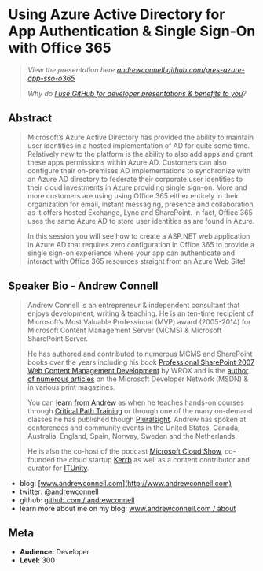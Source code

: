 Using Azure Active Directory for App Authentication & Single Sign-On with Office 365
====================================================================================
>*View the presentation here [andrewconnell.github.com/pres-azure-app-sso-o365](http://andrewconnell.github.com/pres-azure-app-sso-o365)*
>
>*Why do [I use GitHub for developer presentations & benefits to you](http://www.andrewconnell.com/blog/using-github-for-developer-presentations)?*

Abstract
--------
> Microsoft’s Azure Active Directory has provided the ability to maintain user identities in a hosted implementation of AD for quite some time. Relatively new to the platform is the ability to also add apps and grant these apps permissions within Azure AD. Customers can also configure their on-premises AD implementations to synchronize with an Azure AD directory to federate their corporate user identities to their cloud investments in Azure providing single sign-on. More and more customers are using using Office 365 either entirely in their organization for email, instant messaging, presence and collaboration as it offers hosted Exchange, Lync and SharePoint. In fact, Office 365 uses the same Azure AD to store user identities as are found in Azure. 
> 
> In this session you will see how to create a ASP.NET web application in Azure AD that requires zero configuration in Office 365 to provide a single sign-on experience where your app can authenticate and interact with Office 365 resources straight from an Azure Web Site!

Speaker Bio - Andrew Connell
----------------------------
> Andrew Connell is an entrepreneur & independent consultant that enjoys development, writing & teaching. He is an ten-time recipient of Microsoft’s Most Valuable Professional (MVP) award (2005-2014) for Microsoft Content Management Server (MCMS) & Microsoft SharePoint Server. 
> 
> He has authored and contributed to numerous MCMS and SharePoint books over the years including his book [Professional SharePoint 2007 Web Content Management Development](http://www.amazon.com/dp/0470224754/ref=as_sl_pd_tf_lc?tag=andrewconnell-20&camp=14573&creative=327641&linkCode=as1&creativeASIN=0470224754&adid=1RY1Z0YYV6Z5DZGQ51WV&&ref-refURL=http%3A%2F%2Fwww.andrewconnell.com%2FPublications-SharePoint-2007) by WROX and is the [author of numerous articles](http://www.andrewconnell.com/Publications) on the Microsoft Developer Network (MSDN) & in various print magazines. 
> 
> You can [learn from Andrew](http://www.andrewconnell.com/Training) as when he teaches hands-on courses through [Critical Path Training](http://www.CriticalPathTraining.com) or through one of the many on-demand classes he has published though [Pluralsight](http://pluralsight.com/training/Authors/Details/andrew-connell). Andrew has spoken at conferences and community events in the United States, Canada, Australia, England, Spain, Norway, Sweden and the Netherlands. 
> 
> He is also the co-host of the podcast [Microsoft Cloud Show](www.MicrosoftCloudShow.com), co-founded the cloud startup [Kerrb](http://www.kerrb.com) as well as a content contributor and curator for [ITUnity](http://wwww.itunity.com).
- blog: [www.andrewconnell.com](http://www.andrewconnell.com)
- twitter: [@andrewconnell](http://www.twitter.com/andrewconnell)
- github: [github.com / andrewconnell](http://github.com/andrewconnell)
- learn more about me on my blog: [www.andrewconnell.com / about](http://www.andrewconnell.com/About)

Meta
----
- **Audience:** Developer
- **Level:** 300
